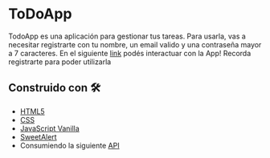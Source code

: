 # ToDoApp

TodoApp es una aplicación para gestionar tus tareas. Para usarla, vas a necesitar registrarte con tu nombre, un email valido y una contraseña mayor a 7 caracteres.
En el siguiente [link](https://abrilsantiso.github.io/ToDoApp/) podés interactuar con la App! Recorda registrarte para poder utilizarla
## Construido con 🛠️

* [HTML5](https://developer.mozilla.org/es/docs/Web/HTML)
* [CSS](https://developer.mozilla.org/es/docs/Web/CSS)
* [JavaScript Vanilla](https://developer.mozilla.org/es/docs/Web/Javascript)
* [SweetAlert](https://sweetalert2.github.io/)
* Consumiendo la siguiente [API](https://ctd-todo-api.herokuapp.com/#/)

